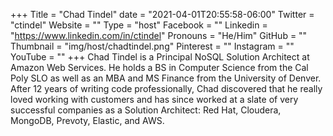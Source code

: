 +++
Title = "Chad Tindel"
date = "2021-04-01T20:55:58-06:00"
Twitter = "ctindel"
Website = ""
Type = "host"
Facebook = ""
Linkedin = "https://www.linkedin.com/in/ctindel"
Pronouns = "He/Him"
GitHub = ""
Thumbnail = "img/host/chadtindel.png"
Pinterest = ""
Instagram = ""
YouTube = ""
+++
Chad Tindel is a Principal NoSQL Solution Architect at Amazon Web Services.  He holds a BS in Computer Science from the Cal Poly SLO as well as an MBA and MS Finance from the University of Denver.  After 12 years of writing code professionally, Chad discovered that he really loved working with customers and has since worked at a slate of very successful companies as a Solution Architect: Red Hat, Cloudera, MongoDB, Prevoty, Elastic, and AWS.
